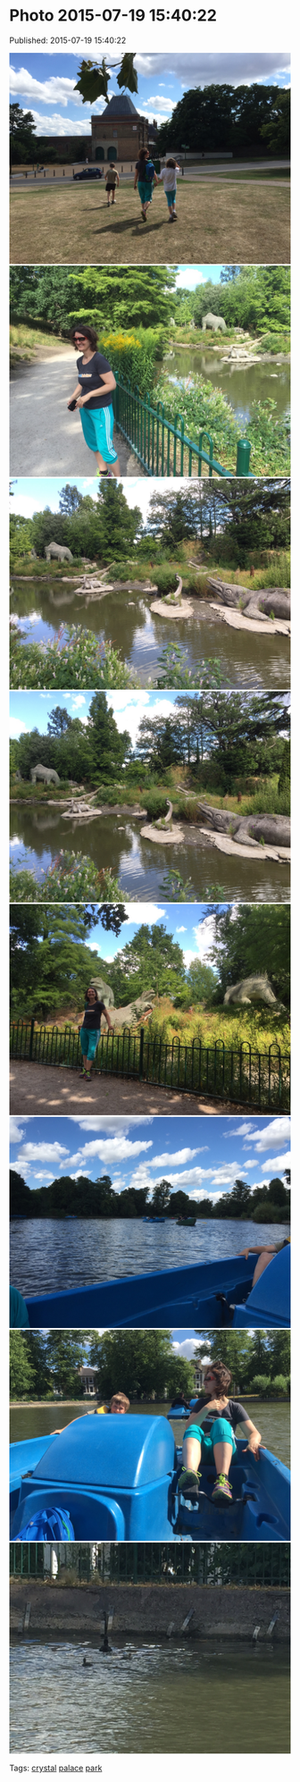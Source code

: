 
# Photo 2015-07-19 15:40:22

Published: 2015-07-19 15:40:22

![](124492938457-0.jpg)
![](124492938457-1.jpg)
![](124492938457-2.jpg)
![](124492938457-3.jpg)
![](124492938457-4.jpg)
![](124492938457-5.jpg)
![](124492938457-6.jpg)
![](124492938457-7.jpg)

Tags: [crystal](tag-crystal.md) [palace](tag-palace.md) [park](tag-park.md)
